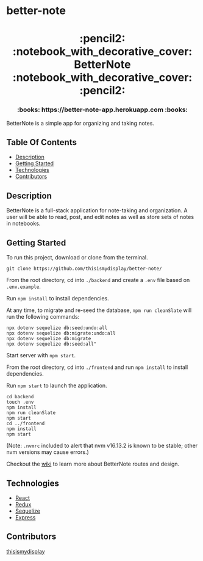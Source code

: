 # better-note

<h1 align="center">:pencil2: :notebook_with_decorative_cover: BetterNote :notebook_with_decorative_cover: :pencil2:</h1>

<h3 align="center"> :books: https://better-note-app.herokuapp.com :books:</h3>

BetterNote is a simple app for organizing and taking notes.

## Table Of Contents

- [Description](#description)
- [Getting Started](#getting-started)
- [Technologies](#technologies)
- [Contributors](#contributors)

## Description

BetterNote is a full-stack application for note-taking and organization.  A user will be able to read, post, and edit notes as well as store sets of notes in notebooks.

## Getting Started

To run this project, download or clone from the terminal.
```
git clone https://github.com/thisismydisplay/better-note/
```

From the root directory, cd into ```./backend``` and create a ```.env``` file based on ```.env.example```.

Run ```npm install``` to install dependencies.

At any time, to migrate and re-seed the database, ```npm run cleanSlate``` will run the following commands:

```
npx dotenv sequelize db:seed:undo:all 
npx dotenv sequelize db:migrate:undo:all 
npx dotenv sequelize db:migrate 
npx dotenv sequelize db:seed:all"
```

Start server with ```npm start```.

From the root directory, cd into ```./frontend``` and run ```npm install``` to install dependencies.

Run ```npm start``` to launch the application.


```
cd backend
touch .env
npm install
npm run cleanSlate
npm start
cd ../frontend
npm install
npm start
```

(Note: ```.nvmrc``` included to alert that nvm v16.13.2 is known to be stable; other nvm versions may cause errors.)

Checkout the [wiki](https://github.com/thisismydisplay/better-note/wiki) to learn more about BetterNote routes and design.

## Technologies

-   [React](https://reactjs.org/docs/getting-started.html)
-   [Redux](https://redux.js.org/introduction/getting-started)
-   [Sequelize](https://sequelize.org/)
-   [Express](https://expressjs.com/)

## Contributors

[thisismydisplay](https://github.com/thisismydisplay)
